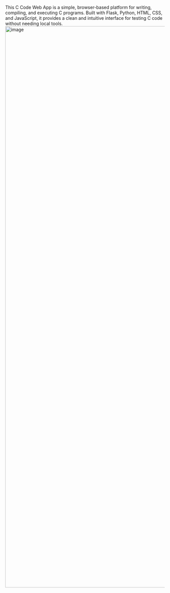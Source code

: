 This C Code Web App is a simple, browser-based platform for writing, compiling, and executing C programs. Built with Flask, Python, HTML, CSS, and JavaScript, it provides a clean and intuitive interface for testing C code without needing local tools.
<img width="1766" alt="image" src="https://github.com/user-attachments/assets/44a2717b-9ace-4bdc-aa95-6a845ef8d436" />
